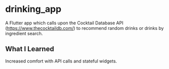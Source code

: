 # drinking_app

A Flutter app which calls upon the Cocktail Database API (https://www.thecocktaildb.com/) to recommend random drinks or drinks by ingredient search.

## What I Learned

Increased comfort with API calls and stateful widgets.
